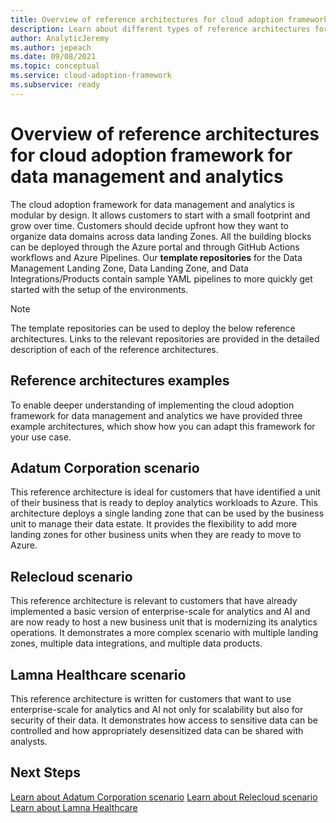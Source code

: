 ```yaml
---
title: Overview of reference architectures for cloud adoption framework for data management and analytics
description: Learn about different types of reference architectures for cloud adoption framework for data management and analytics
author: AnalyticJeremy
ms.author: jepeach
ms.date: 09/08/2021
ms.topic: conceptual
ms.service: cloud-adoption-framework
ms.subservice: ready
---
```


# Overview of reference architectures for cloud adoption framework for data management and analytics

The cloud adoption framework for data management and analytics is modular by design. It allows customers to start with a small footprint and grow over time. Customers should decide upfront how they want to organize data domains across data landing Zones. All the building blocks can be deployed through the Azure portal and through GitHub Actions workflows and Azure Pipelines. Our **template repositories** for the Data Management Landing Zone, Data Landing Zone, and Data Integrations/Products contain sample YAML pipelines to more quickly get started with the setup of the environments.

> [!NOTE]
> The template repositories can be used to deploy the below reference architectures. Links to the relevant repositories are provided in the detailed description of each of the reference architectures.

## Reference architectures examples

To enable deeper understanding of implementing the cloud adoption framework for data management and analytics we have provided three example architectures, which show how you can adapt this framework for your use case.

## Adatum Corporation scenario

This reference architecture is ideal for customers that have identified a unit of their business that is ready to deploy analytics workloads to Azure.  This architecture deploys a single landing zone that can be used by the business unit to manage their data estate.  It provides the flexibility to add more landing zones for other business units when they are ready to move to Azure.

## Relecloud scenario

This reference architecture is relevant to customers that have already implemented a basic version of enterprise-scale for analytics and AI and are now ready to host a new business unit that is modernizing its analytics operations.  It demonstrates a more complex scenario with multiple landing zones, multiple data integrations, and multiple data products.

## Lamna Healthcare scenario

This reference architecture is written for customers that want to use enterprise-scale for analytics and AI not only for scalability but also for security of their data.  It demonstrates how access to sensitive data can be controlled and how appropriately desensitized data can be shared with analysts.

## Next Steps

[Learn about Adatum Corporation scenario](reference-architecture-adatum.md)
[Learn about Relecloud scenario](reference-architecture-relecloud.md)
[Learn about Lamna Healthcare](reference-architecture-lamna.md)
